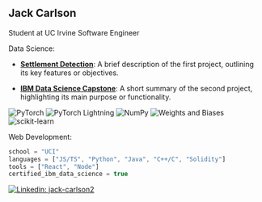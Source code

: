 ## Jack Carlson

Student at UC Irvine
Software Engineer

Data Science:
<!-- Small repo cards https://github.com/DenverCoder1/github-readme-stats (fork of anuraghazra/github-readme-stats) -->
- **[Settlement Detection](https://github.com/carlson3912/satellite-settlement-detection)**: A brief description of the first project, outlining its key features or objectives.
- **[IBM Data Science Capstone](https://github.com/carlson3912/SpaceXLaunchPrediction)**: A short summary of the second project, highlighting its main purpose or functionality.

  </p>
![PyTorch](https://img.shields.io/badge/PyTorch-%23EE4C2C.svg?style=for-the-badge&logo=PyTorch&logoColor=white)
![PyTorch Lightning](https://img.shields.io/badge/pytorch-lightning-blue.svg?logo=PyTorch%20Lightning)
![NumPy](https://img.shields.io/badge/numpy-%23013243.svg?style=for-the-badge&logo=numpy&logoColor=white)
![Weights and Biases](https://img.shields.io/badge/Weights_&_Biases-FFCC33?style=for-the-badge&logo=WeightsAndBiases&logoColor=black)
![scikit-learn](https://img.shields.io/badge/scikit--learn-%23F7931E.svg?style=for-the-badge&logo=scikit-learn&logoColor=white)

Web Development:
```javascript
school = "UCI"
languages = ["JS/TS", "Python", "Java", "C++/C", "Solidity"]
tools = ["React", "Node"]
certified_ibm_data_science = true
```
[![Linkedin: jack-carlson2](https://img.shields.io/badge/-LinkedIn-blue?style=flat-square&logo=Linkedin&logoColor=white&link=https://www.linkedin.com/in/jack-carlson2/)](https://www.linkedin.com/in/jack-carlson2/)


<!--
**carlson3912/carlson3912** is a ✨ _special_ ✨ repository because its `README.md` (this file) appears on your GitHub profile.

Here are some ideas to get you started:

- 🔭 I’m currently working on ...
- 🌱 I’m currently learning ...
- 👯 I’m looking to collaborate on ...
- 🤔 I’m looking for help with ...
- 💬 Ask me about ...
- 📫 How to reach me: ...
- 😄 Pronouns: ...
- ⚡ Fun fact: ...
-->
